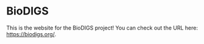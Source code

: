 # BioDIGS  

This is the website for the BioDIGS project! You can check out the URL here: https://biodigs.org/.


